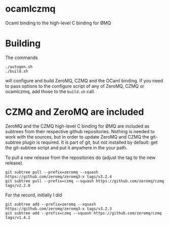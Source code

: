 ocamlczmq
=========

Ocaml binding to the high-level C binding for ØMQ

Building
========

The commands

    ./autogen.sh
    ./build.sh

will configure and build ZeroMQ, CZMQ and the OCaml binding. If you need to pass options to the configure script of any of ZeroMQ, CZMQ or ocamlczmq, add those to the `build.sh` call.

CZMQ and ZeroMQ are included
================

ZeroMQ and the CZMQ high-level C binding for ØMQ are included as subtrees from their respective github repositories. Nothing is needed to work with the sources, but in order to update ZeroMQ and CZMQ the git-subtree plugin is required. It is part of git, but not installed by default: get the git-subtree script and put it anywhere in the your path.

To pull a new release from the repositories do (adjust the tag to the new release)

    git subtree pull --prefix=zeromq --squash https://github.com/zeromq/zeromq3-x tags/v3.2.4
    git subtree pull --prefix=czmq --squash https://github.com/zeromq/czmq tags/v2.2.0

For the record, initially I did 

    git subtree add --prefix=zeromq --squash https://github.com/zeromq/zeromq3-x tags/v3.2.3
    git subtree add --prefix=czmq --squash https://github.com/zeromq/czmq tags/v1.4.1

